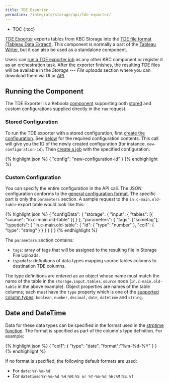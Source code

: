 ```yaml
---
title: TDE Exporter
permalink: /integrate/storage/api/tde-exporter/
---
```


* TOC
{:toc}

[TDE Exporter](https://github.com/keboola/tde-exporter) exports tables from KBC Storage into the
[TDE file format (Tableau Data Extract)](https://www.tableau.com/about/blog/2014/7/understanding-tableau-data-extracts-part1).
This component is normally a part of the [Tableau Writer](https://help.keboola.com/tutorial/write/),
but it can also be used as a standalone component.

Users can [run a TDE exporter job](/integrate/jobs/) as any other KBC component or register it
as an orchestration task. After the exporter finishes, the resulting TDE files will be available in the
*Storage* --- *File uploads* section where you can download them via UI or [API](/integrate/storage/api/import-export/).

##  Running the Component
The TDE Exporter is a Keboola [component](/extend/component/) supporting both
[stored](/integrate/storage/api/configurations/) and
custom configurations supplied directly in the `run` request.

### Stored Configuration
To run the TDE exporter with a stored configuration, first
[create the configuration](https://keboola.docs.apiary.io/#reference/components-and-configurations/component-configurations/create-configuration).
See [below](#custom-configuration) for the required configuration contents.
This call will give you the ID of the newly created configuration (for instance, `new-configuration-id`).
Then [create a job](/integrate/jobs/) with the specified configuration:

{% highlight json %}
{
    "config": "new-configuration-id"
}
{% endhighlight %}

### Custom Configuration
You can specify the entire configuration in the API call. The JSON configuration conforms
to the [general configuration format](/extend/common-interface/config-file/). The specific part
is only the `parameters` section. A sample request to the `in.c-main.old-table` export table would look like this:

{% highlight json %}
{
	"configData": {
		"storage": {
			"input": {
				"tables": [{
					"source": "in.c-main.old-table"
				}]
			}
		},
		"parameters": {
			"tags": ["sometag"],
			"typedefs": {
				"in.c-main.old-table": {
					"id": {
						"type": "number"
					},
					"col1": {
						"type": "string"
					}
				}
			}
		}
	}
}
{% endhighlight %}

The `parameters` section contains:

- `tags`: array of tags that will be assigned to the resulting file in Storage File Uploads.
- `typedefs`: definitions of data types mapping source tables columns to destination TDE columns.

The type definitions are entered as an object whose name must match the name of the table in the
`storage.input.tables.source` node (`in.c-main.old-table` in the above example). Object properties
are names of the table columns; each must have the `type` property which is one of the
[supported column types](https://help.tableau.com/current/pro/desktop/en-us/datafields_typesandroles_datatypes.htm):
`boolean`, `number`, `decimal`, `date`, `datetime` and `string`.

## Date and DateTime
Data for these data types can be specified in the format used
in the [strptime function](https://pubs.opengroup.org/onlinepubs/009695399/functions/strptime.html). The format is specified as part of the column's type definition. For example:

{% highlight json %}
{
    "col1": {
        "type": "date",
        "format":"%m-%d-%Y"
    }
}
{% endhighlight %}

If no format is specified, the following default formats are used:

- For `date`: `%Y-%m-%d`
- For `datetime`: `%Y-%m-%d %H:%M:%S or %Y-%m-%d %H:%M:%S.%f`
